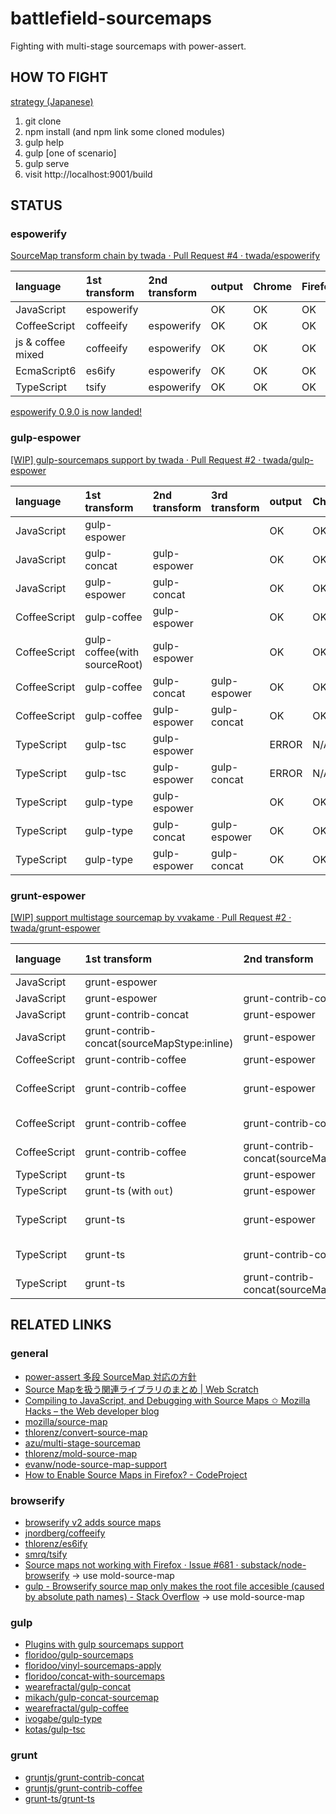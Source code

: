 battlefield-sourcemaps
================================

Fighting with multi-stage sourcemaps with power-assert.


HOW TO FIGHT
--------------------

[strategy (Japanese)](https://gist.github.com/twada/103d34a3237cecd463a6)

 1. git clone
 2. npm install (and npm link some cloned modules)
 3. gulp help
 4. gulp [one of scenario]
 5. gulp serve
 6. visit http://localhost:9001/build


STATUS
--------------------


### espowerify

[SourceMap transform chain by twada · Pull Request #4 · twada/espowerify](https://github.com/twada/espowerify/pull/4)

| language          | 1st transform | 2nd transform | output | Chrome | Firefox |
|:------------------|:--------------|:--------------|:-------|:-------|:--------|
| JavaScript        | espowerify    |               | OK     | OK     | OK      |
| CoffeeScript      | coffeeify     | espowerify    | OK     | OK     | OK      |
| js & coffee mixed | coffeeify     | espowerify    | OK     | OK     | OK      |
| EcmaScript6       | es6ify        | espowerify    | OK     | OK     | OK      |
| TypeScript        | tsify         | espowerify    | OK     | OK     | OK      |

[espowerify 0.9.0 is now landed!](https://github.com/twada/espowerify/releases/tag/v0.9.0)


### gulp-espower

[\[WIP\] gulp-sourcemaps support by twada · Pull Request #2 · twada/gulp-espower](https://github.com/twada/gulp-espower/pull/2)

| language     | 1st transform | 2nd transform | 3rd transform | output | Chrome | Firefox |
|:-------------|:--------------|:--------------|:--------------|:-------|:-------|:--------|
| JavaScript   | gulp-espower  |               |               | OK     | OK     | OK      |
| JavaScript   | gulp-concat   | gulp-espower  |               | OK     | OK     | OK      |
| JavaScript   | gulp-espower  | gulp-concat   |               | OK     | OK     | OK      |
| CoffeeScript | gulp-coffee   | gulp-espower  |               | OK     | OK     | OK      |
| CoffeeScript | gulp-coffee(with sourceRoot) | gulp-espower | | OK     | OK     | OK      |
| CoffeeScript | gulp-coffee   | gulp-concat   | gulp-espower  | OK     | OK     | OK      |
| CoffeeScript | gulp-coffee   | gulp-espower  | gulp-concat   | OK     | OK     | OK      |
| TypeScript   | gulp-tsc      | gulp-espower  |               | ERROR  | N/A    | N/A     |
| TypeScript   | gulp-tsc      | gulp-espower  | gulp-concat   | ERROR  | N/A    | N/A     |
| TypeScript   | gulp-type     | gulp-espower  |               | OK     | OK     | OK      |
| TypeScript   | gulp-type     | gulp-concat   | gulp-espower  | OK     | OK     | OK      |
| TypeScript   | gulp-type     | gulp-espower  | gulp-concat   | OK     | OK     | OK      |


### grunt-espower

[\[WIP\] support multistage sourcemap by vvakame · Pull Request #2 · twada/grunt-espower](https://github.com/twada/grunt-espower/pull/2)

| language     | 1st transform        | 2nd transform        | 3rd transform        | output | Chrome | Firefox |
|:-------------|:---------------------|:---------------------|:---------------------|:-------|:-------|:--------|
| JavaScript   | grunt-espower        |                      |                      | OK     | OK     | OK      |
| JavaScript   | grunt-espower        | grunt-contrib-concat |                      | OK     | OK     | OK      |
| JavaScript   | grunt-contrib-concat | grunt-espower        |                      | OK     | OK     | OK      |
| JavaScript   | grunt-contrib-concat(sourceMapStype:inline)| grunt-espower |       | OK     | OK     | OK      |
| CoffeeScript | grunt-contrib-coffee | grunt-espower        |                      | OK     | OK     | OK      |
| CoffeeScript | grunt-contrib-coffee | grunt-espower        | grunt-contrib-concat | OK     | OK     | OK      |
| CoffeeScript | grunt-contrib-coffee | grunt-contrib-concat | grunt-espower        | OK     | OK     | OK      |
| CoffeeScript | grunt-contrib-coffee | grunt-contrib-concat(sourceMapStype:inline)| grunt-espower| OK | OK | OK |
| TypeScript   | grunt-ts             | grunt-espower        |                      | OK     | OK     | OK      |
| TypeScript   | grunt-ts (with `out`)| grunt-espower        |                      | OK     | OK     | OK      |
| TypeScript   | grunt-ts             | grunt-espower        | grunt-contrib-concat | OK     | OK     | OK      |
| TypeScript   | grunt-ts             | grunt-contrib-concat | grunt-espower        | OK     | OK     | OK      |
| TypeScript   | grunt-ts             | grunt-contrib-concat(sourceMapStype:inline)| grunt-espower | OK | OK | OK |


RELATED LINKS
--------------------

### general

- [power-assert 多段 SourceMap 対応の方針](https://gist.github.com/twada/103d34a3237cecd463a6)
- [Source Mapを扱う関連ライブラリのまとめ | Web Scratch](http://efcl.info/2014/0622/res3933/)
- [Compiling to JavaScript, and Debugging with Source Maps ✩ Mozilla Hacks – the Web developer blog](https://hacks.mozilla.org/2013/05/compiling-to-javascript-and-debugging-with-source-maps/)
- [mozilla/source-map](https://github.com/mozilla/source-map)
- [thlorenz/convert-source-map](https://github.com/thlorenz/convert-source-map)
- [azu/multi-stage-sourcemap](https://github.com/azu/multi-stage-sourcemap)
- [thlorenz/mold-source-map](https://github.com/thlorenz/mold-source-map)
- [evanw/node-source-map-support](https://github.com/evanw/node-source-map-support)
- [How to Enable Source Maps in Firefox? - CodeProject](http://www.codeproject.com/Articles/649271/How-to-Enable-Source-Maps-in-Firefox)

### browserify

- [browserify v2 adds source maps](http://thlorenz.com/blog/browserify-sourcemaps)
- [jnordberg/coffeeify](https://github.com/jnordberg/coffeeify)
- [thlorenz/es6ify](https://github.com/thlorenz/es6ify)
- [smrq/tsify](https://github.com/smrq/tsify)
- [Source maps not working with Firefox · Issue #681 · substack/node-browserify](https://github.com/substack/node-browserify/issues/681) -> use mold-source-map
- [gulp - Browserify source map only makes the root file accesible (caused by absolute path names) - Stack Overflow](http://stackoverflow.com/questions/25303585/browserify-source-map-only-makes-the-root-file-accesible-caused-by-absolute-pat) -> use mold-source-map

### gulp

- [Plugins with gulp sourcemaps support](https://github.com/floridoo/gulp-sourcemaps/wiki/Plugins-with-gulp-sourcemaps-support)
- [floridoo/gulp-sourcemaps](https://github.com/floridoo/gulp-sourcemaps)
- [floridoo/vinyl-sourcemaps-apply](https://github.com/floridoo/vinyl-sourcemaps-apply)
- [floridoo/concat-with-sourcemaps](https://github.com/floridoo/concat-with-sourcemaps)
- [wearefractal/gulp-concat](https://github.com/wearefractal/gulp-concat)
- [mikach/gulp-concat-sourcemap](https://github.com/mikach/gulp-concat-sourcemap)
- [wearefractal/gulp-coffee](https://github.com/wearefractal/gulp-coffee)
- [ivogabe/gulp-type](https://github.com/ivogabe/gulp-type)
- [kotas/gulp-tsc](https://github.com/kotas/gulp-tsc)


### grunt

- [gruntjs/grunt-contrib-concat](https://github.com/gruntjs/grunt-contrib-concat)
- [gruntjs/grunt-contrib-coffee](https://github.com/gruntjs/grunt-contrib-coffee)
- [grunt-ts/grunt-ts](https://github.com/grunt-ts/grunt-ts)
